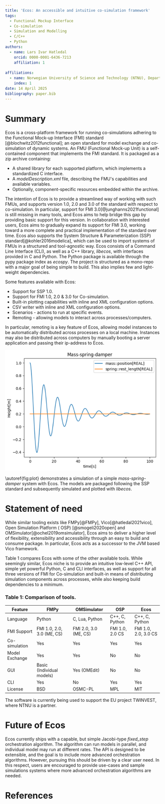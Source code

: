 ```yaml
---
title: 'Ecos: An accessible and intuitive co-simulation framework'
tags:
  - Functional Mockup Interface
  - Co-simulation
  - Simulation and Modelling
  - C/C++
  - Python
authors:
  - name: Lars Ivar Hatledal
    orcid: 0000-0001-6436-7213
    affiliation: 1

affiliations:
  - name: Norwegian University of Science and Technology (NTNU), Department of ICT and Natural Sciences, Norway
    index: 1
date: 14 April 2025
bibliography: paper.bib
---
```


# Summary

Ecos is a cross-platform framework for running co-simulations adhering to the Functional Mock-up Interface (FMI)
standard [@blochwitz2012functional];
an open standard for model exchange and co-simulation of dynamic systems.
An FMU (Functional Mock-up Unit) is a self-contained component that implements the FMI standard.
It is packaged as a zip archive containing:

- A shared library for each supported platform, which implements a standardized C interface.
- A *modelDescription.xml* file, describing the FMU's capabilities and available variables.
- Optionally, component-specific resources embedded within the archive.

The intention of Ecos is to provide a streamlined way of working with such FMUs,
and supports version 1.0, 2.0 and 3.0 of the standard with respect to co-simulation.
In particular, support for FMI 3.0[@junghanns2021functional] is still missing in many tools,
and Ecos aims to help bridge this gap by providing basic support for this version. 
In collaboration with interested users, Ecos aims to gradually expand its support for FMI 3.0, 
working toward a more complete and practical implementation of the standard over time.
Ecos also supports the System Structure &
Parameterization (SSP) standard[@kohler2016modelica], which can be used to import systems of
FMUs in a structured and tool-agnostic way.
Ecos consists of a Command Line Interface (CLI), as well as a C++ library, _libecos_,
with interfaces provided in C and Python. The Python package is available through the
pypy package index as _ecospy_. The project is structured as a mono-repo with a major goal of
being simple to build. This also implies few and light-weight dependencies.

Some features available with Ecos:

* Support for SSP 1.0.
* Support for FMI 1.0, 2.0 & 3.0 for Co-simulation.
* Built-in plotting capabilities with inline and XML configuration options.
* CSV writer with inline and XML configuration options.
* Scenarios - actions to run at specific events.
* Remoting - allowing models to interact across processes/computers.

In particular, remoting is a key feature of Ecos, allowing model instances to be automatically
distributed across processes on a local machine. Instances may also be distributed across computers by 
manually booting a server application and passing their ip-address to Ecos.

![Ecos provides post-simulation plotting facilities.\label{fig:plot}](figures/mass_spring_damper.png)

\autoref{fig:plot} demonstrates a simulation of a simple *mass-spring-damper* system with Ecos.
The models are packaged following the SSP standard and subsequently simulated and plotted with _libecos_.

# Statement of need

While similar tooling exists like FMPy[@FMPy], Vico[@hatledal2021vico], Open Simulation Platform (
OSP) [@smogeli2020open] and OMSimulator[@ochel2019omsimulator], Ecos aims to deliver a higher level of
flexibility, extensibility and accessibility
through an easy to build and consume package. In particular,
Ecos acts as a successor to the JVM based Vico framework.

Table 1 compares Ecos with some of the other available tools. While seemingly similar, 
Ecos niche is to provide an intuitive low-level C++ API, simple yet powerful Python, C and CLI interfaces, as well as 
support for all three versions of FMI for Co-simulation and built-in means of distributing simulation components across 
processes, while also keeping build dependencies to a minimum.


### Table 1: Comparison of tools.
| Feature        | FMPy                       | OMSimulator           | OSP             | Ecos                 |
|----------------|----------------------------|-----------------------|-----------------|----------------------|
| Language       | Python                     | C, Lua, Python        | C++, C, Python  | C++, C, Python       |
| FMI Support    | FMI 1.0, 2.0, 3.0 (ME, CS) | FMI 2.0, 3.0 (ME, CS) | FMI 1.0, 2.0 CS | FMI 1.0, 2.0, 3.0 CS |
| Co-simulation  | Yes                        | Yes                   | Yes             | Yes                  |
| Model Exchange | Yes                        | Yes                   | No              | No                   |
| GUI            | Basic (Individual models)  | Yes (OMEdit)          | No              | No                   |
| CLI            | Yes                        | No                    | Yes             | Yes                  |
| License        | BSD                        | OSMC-PL               | MPL             | MIT                  |


The software is currently being used to support the EU project TWINVEST, where NTNU is a partner.

# Future of Ecos

Ecos currently ships with a capable, but simple Jacobi-type _fixed_step_ orchestration algorithm. 
The algorithm can run models in parallel, and individual model may run at different rates.
The API is designed to be extensible, and the goal is to include more advanced orchestration algorithms.
However, pursuing this should be driven by a clear user need. In this respect, users are encouraged to provide 
use-cases and sample simulations systems where more advanced orchestration algorithms are needed.

# References
